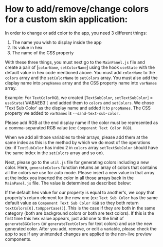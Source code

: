 # How to add/remove/change colors for a custom skin application: 

In order to change or add color to the app, you need 3 different things: 
1) The name you wish to display inside the app
2) Its value in hex
3) The name of the CSS property

With these three things, you must next go to the `MainPanel.js` file and create a pair of [`colorName`, `setColorName`]
using the hook `useState` with the default value in hex code mentioned above. You must add 
`colorName` to the `colors` array and the `setColorName` to `setColors` array. You must also add
the display name into `propNames` array and the CSS property name into `varNames` array.

Example: For `TextColorRGB`, we created [`TextSubColor`, `setTextSubColor`] = `useState(`'#ABAEB3'`)` 
and added them to `colors` and `setColors`. We chose 'Text Sub Color' as the display name and
added it to `propNames`. The CSS property we added to `varNames` is `--sand-text-sub-color`.

Please add RGB at the end display name if the color must be represented as a comma-separated RGB value (ex: `Component Text Color RGB`).

When we add all those variables to their arrays, please add them at the same index as this is the method
by which we do most of the operations (ex: if `TextSubColor` has index 2 in `colors` array `setTextSubColor` should have the same index in 
the `setColors` array and so on).

Next, please go to the `util.js` file for generating colors including a new color. Here, `generateColors` function returns an array
of colors that contains all the colors we use for auto mode. Please insert a new value in that array at 
the index you inserted the color in all those arrays back in the `MainPanel.js` file. The value is determined as described below:

If the default hex value for our property is equal to another's, we copy that property's return element for 
the new one (ex: `Text Sub Color` has the same default value as `Component Text Sub Color RGB` so they
both return `textColors[0].toUpperCase()`). This is the case if they are both in the same category (both are
background colors or both are text colors). If this is the first time this hex value appears, just add one
to the limit of `generateBGColors` (or `generateTextColors` for text colors) and use the new generated color.
After you add, remove, or edit a variable, please check the app to see if any unintended changes are applied
to the non-live preview components.
